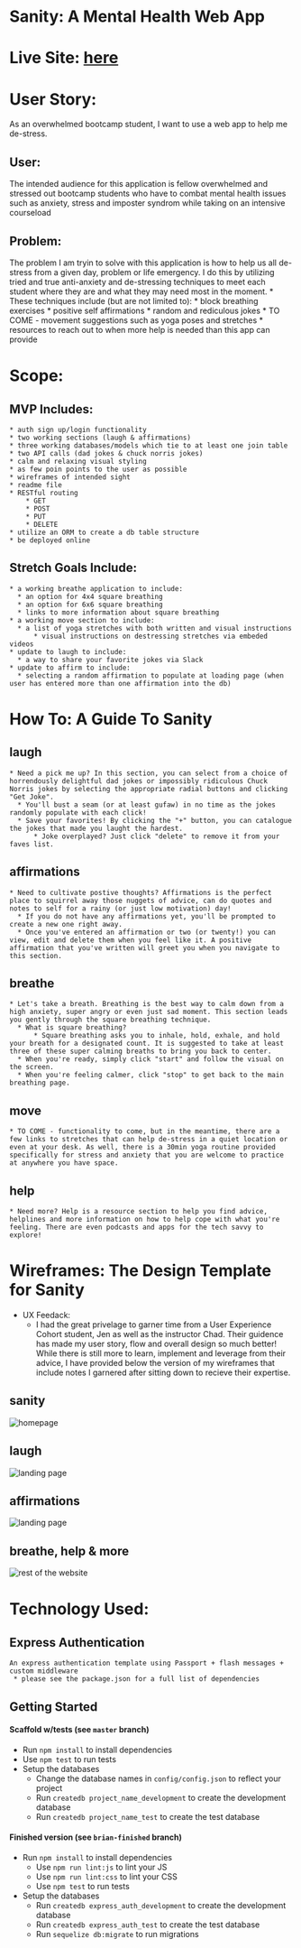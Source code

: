 # Sanity: A Mental Health Web App

# Live Site: [here](https://montys-sanity.herokuapp.com/)

# User Story: 
  As an overwhelmed bootcamp student, I want to use a web app to help me de-stress.
  ## User: 
  The intended audience for this application is fellow overwhelmed and stressed out bootcamp students who have to combat mental health issues such as anxiety, stress and imposter syndrom while taking on an intensive courseload 
  ## Problem: 
  The problem I am tryin to solve with this application is how to help us all de-stress from a given day, problem or life emergency. I do this by utilizing tried and true anti-anxiety and de-stressing techniques to meet each student where they are and what they may need most in the moment.
    * These techniques include (but are not limited to):
        * block breathing exercises
        * positive self affirmations
        * random and rediculous jokes 
        * TO COME - movement suggestions such as yoga poses and stretches
        * resources to reach out to when more help is needed than this app can provide
  
# Scope:
  ## MVP Includes:
    * auth sign up/login functionality
    * two working sections (laugh & affirmations)
    * three working databases/models which tie to at least one join table
    * two API calls (dad jokes & chuck norris jokes)
    * calm and relaxing visual styling
    * as few poin points to the user as possible
    * wireframes of intended sight
    * readme file
    * RESTful routing
        * GET
        * POST
        * PUT
        * DELETE
    * utilize an ORM to create a db table structure
    * be deployed online 

  ## Stretch Goals Include:
    * a working breathe application to include:
      * an option for 4x4 square breathing
      * an option for 6x6 square breathing
      * links to more information about square breathing
    * a working move section to include:
      * a list of yoga stretches with both written and visual instructions
          * visual instructions on destressing stretches via embeded videos
    * update to laugh to include:
      * a way to share your favorite jokes via Slack
    * update to affirm to include:
      * selecting a random affirmation to populate at loading page (when user has entered more than one affirmation into the db)

# How To: A Guide To Sanity
  ## laugh
    * Need a pick me up? In this section, you can select from a choice of horrendously delightful dad jokes or impossibly ridiculous Chuck Norris jokes by selecting the appropriate radial buttons and clicking "Get Joke".
      * You'll bust a seam (or at least gufaw) in no time as the jokes randomly populate with each click!
      * Save your favorites! By clicking the "+" button, you can catalogue the jokes that made you laught the hardest.
          * Joke overplayed? Just click "delete" to remove it from your faves list.
  ## affirmations
    * Need to cultivate postive thoughts? Affirmations is the perfect place to squirrel away those nuggets of advice, can do quotes and notes to self for a rainy (or just low motivation) day!
      * If you do not have any affirmations yet, you'll be prompted to create a new one right away.
      * Once you've entered an affirmation or two (or twenty!) you can view, edit and delete them when you feel like it. A positive affirmation that you've written will greet you when you navigate to this section.
  ## breathe
    * Let's take a breath. Breathing is the best way to calm down from a high anxiety, super angry or even just sad moment. This section leads you gently through the square breathing technique.
      * What is square breathing?
          * Square breathing asks you to inhale, hold, exhale, and hold your breath for a designated count. It is suggested to take at least three of these super calming breaths to bring you back to center.
      * When you're ready, simply click "start" and follow the visual on the screen.
      * When you're feeling calmer, click "stop" to get back to the main breathing page.
  ## move
    * TO COME - functionality to come, but in the meantime, there are a few links to stretches that can help de-stress in a quiet location or even at your desk. As well, there is a 30min yoga routine provided specifically for stress and anxiety that you are welcome to practice at anywhere you have space.
  ## help
    * Need more? Help is a resource section to help you find advice, helplines and more information on how to help cope with what you're feeling. There are even podcasts and apps for the tech savvy to explore!


# Wireframes: The Design Template for Sanity
  * UX Feedack: 
    * I had the great privelage to garner time from a User Experience Cohort student, Jen as well as the instructor Chad. Their guidence  has made my user story, flow and overall design so much better! While there is still more to learn, implement and leverage from their advice, I have provided below the version of my wireframes that include notes I garnered after sitting down to recieve their expertise. 

  ## sanity
![homepage](https://github.com/CCLancaster/sanity/blob/master/public/img/IMG_5737.HEIC)
  
  ## laugh
![landing page](https://github.com/CCLancaster/sanity/blob/master/public/img/laugh.png)

  ## affirmations
![landing page](https://github.com/CCLancaster/sanity/blob/master/public/img/affirmations.png)

  ## breathe, help & more
![rest of the website](https://github.com/CCLancaster/sanity/blob/master/public/img/rest.png)

# Technology Used: 

  ## Express Authentication
    An express authentication template using Passport + flash messages + custom middleware
     * please see the package.json for a full list of dependencies 

## Getting Started

#### Scaffold w/tests (see `master` branch)

* Run `npm install` to install dependencies
* Use `npm test` to run tests
* Setup the databases
  * Change the database names in `config/config.json` to reflect your project
  * Run `createdb project_name_development` to create the development database
  * Run `createdb project_name_test` to create the test database

#### Finished version (see `brian-finished` branch)

* Run `npm install` to install dependencies
  * Use `npm run lint:js` to lint your JS
  * Use `npm run lint:css` to lint your CSS
  * Use `npm test` to run tests
* Setup the databases
  * Run `createdb express_auth_development` to create the development database
  * Run `createdb express_auth_test` to create the test database
  * Run `sequelize db:migrate` to run migrations
